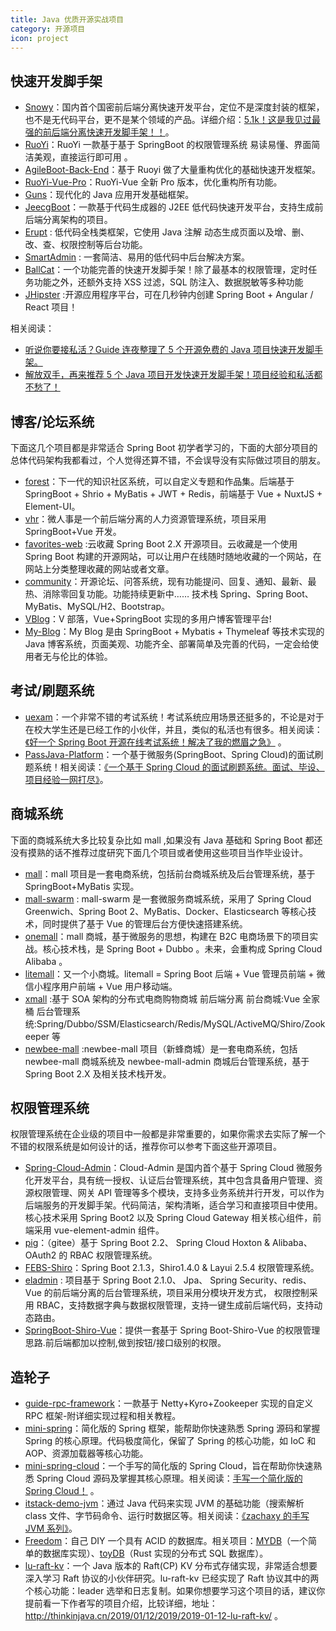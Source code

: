 ```yaml
---
title: Java 优质开源实战项目
category: 开源项目
icon: project
---
```


## 快速开发脚手架

- [Snowy](https://gitee.com/xiaonuobase/snowy)：国内首个国密前后端分离快速开发平台，定位不是深度封装的框架，也不是无代码平台，更不是某个领域的产品。详细介绍：[5.1k！这是我见过最强的前后端分离快速开发脚手架！！](https://mp.weixin.qq.com/s?__biz=Mzg2OTA0Njk0OA==&mid=2247534316&idx=1&sn=69938397674fc33ecda43c8c9d0a4039&chksm=cea10927f9d68031bc862485c6be984ade5af233d4d871d498c38f22164a84314678c0c67cd7&token=1464380539&lang=zh_CN#rd)。
- [RuoYi](https://gitee.com/y_project/RuoYi)：RuoYi 一款基于基于 SpringBoot 的权限管理系统 易读易懂、界面简洁美观，直接运行即可用 。
- [AgileBoot-Back-End](https://github.com/valarchie/AgileBoot-Back-End)：基于 Ruoyi 做了大量重构优化的基础快速开发框架。
- [RuoYi-Vue-Pro](https://github.com/YunaiV/ruoyi-vue-pro)：RuoYi-Vue 全新 Pro 版本，优化重构所有功能。
- [Guns](https://gitee.com/stylefeng/guns)：现代化的 Java 应用开发基础框架。
- [JeecgBoot](https://github.com/zhangdaiscott/jeecg-boot)：一款基于代码生成器的 J2EE 低代码快速开发平台，支持生成前后端分离架构的项目。
- [Erupt](https://gitee.com/erupt/erupt) : 低代码全栈类框架，它使用 Java 注解 动态生成页面以及增、删、改、查、权限控制等后台功能。
- [SmartAdmin](https://gitee.com/lab1024/smart-admin) : 一套简洁、易用的低代码中后台解决方案。
- [BallCat](https://github.com/ballcat-projects/ballcat)：一个功能完善的快速开发脚手架！除了最基本的权限管理，定时任务功能之外，还额外支持 XSS 过滤，SQL 防注入、数据脱敏等多种功能
- [JHipster](https://github.com/jhipster/generator-jhipster) :开源应用程序平台，可在几秒钟内创建 Spring Boot + Angular / React 项目！

相关阅读：

- [听说你要接私活？Guide 连夜整理了 5 个开源免费的 Java 项目快速开发脚手架。](https://sourl.cn/cFyLTR)
- [解放双手，再来推荐 5 个 Java 项目开发快速开发脚手架！项目经验和私活都不愁了！](https://sourl.cn/StkiAv)

## 博客/论坛系统

下面这几个项目都是非常适合 Spring Boot 初学者学习的，下面的大部分项目的总体代码架构我都看过，个人觉得还算不错，不会误导没有实际做过项目的朋友。

- [forest](https://github.com/rymcu)：下一代的知识社区系统，可以自定义专题和作品集。后端基于 SpringBoot + Shrio + MyBatis + JWT + Redis，前端基于 Vue + NuxtJS + Element-UI。
- [vhr](https://github.com/lenve/vhr "vhr")：微人事是一个前后端分离的人力资源管理系统，项目采用 SpringBoot+Vue 开发。
- [favorites-web](https://github.com/cloudfavorites/favorites-web) :云收藏 Spring Boot 2.X 开源项目。云收藏是一个使用 Spring Boot 构建的开源网站，可以让用户在线随时随地收藏的一个网站，在网站上分类整理收藏的网站或者文章。
- [community](https://github.com/codedrinker/community)：开源论坛、问答系统，现有功能提问、回复、通知、最新、最热、消除零回复功能。功能持续更新中…… 技术栈 Spring、Spring Boot、MyBatis、MySQL/H2、Bootstrap。
- [VBlog](https://github.com/lenve/VBlog)：V 部落，Vue+SpringBoot 实现的多用户博客管理平台!
- [My-Blog](https://github.com/ZHENFENG13/My-Blog)：My Blog 是由 SpringBoot + Mybatis + Thymeleaf 等技术实现的 Java 博客系统，页面美观、功能齐全、部署简单及完善的代码，一定会给使用者无与伦比的体验。

## 考试/刷题系统

- [uexam](https://gitee.com/mindskip/uexam)：一个非常不错的考试系统！考试系统应用场景还挺多的，不论是对于在校大学生还是已经工作的小伙伴，并且，类似的私活也有很多。相关阅读：[《好一个 Spring Boot 开源在线考试系统！解决了我的燃眉之急》](http://link.zhihu.com/?target=https%3A//mp.weixin.qq.com/s%3F__biz%3DMzg2OTA0Njk0OA%3D%3D%26mid%3D2247491585%26idx%3D1%26sn%3D8d3c6768c22e72d6bfcbeee9624886a7%26chksm%3Dcea1afcaf9d626dc918760289c37025ad526f6255786bc198d2402203df64c873ad7934f58df%26scene%3D178%26cur_album_id%3D1345382825083895808%23rd) 。
- [PassJava-Platform](https://github.com/Jackson0714/PassJava-Platform)：一个基于微服务(SpringBoot、Spring Cloud)的面试刷题系统！相关阅读：[《一个基于 Spring Cloud 的面试刷题系统。面试、毕设、项目经验一网打尽》](http://link.zhihu.com/?target=https%3A//mp.weixin.qq.com/s%3F__biz%3DMzg2OTA0Njk0OA%3D%3D%26mid%3D2247497045%26idx%3D1%26sn%3D577175bfd6c040a0df5a494fce6f9758%26chksm%3Dcea1ba9ef9d633883a2e213c0fb9a88bdc87051347d4b3fad2c2befb65d8b16e1ea81d8146dd%26scene%3D178%26cur_album_id%3D1345382825083895808%23rd)。

## 商城系统

下面的商城系统大多比较复杂比如 mall ,如果没有 Java 基础和 Spring Boot 都还没有摸熟的话不推荐过度研究下面几个项目或者使用这些项目当作毕业设计。

- [mall](https://github.com/macrozheng/mall "mall")：mall 项目是一套电商系统，包括前台商城系统及后台管理系统，基于 SpringBoot+MyBatis 实现。
- [mall-swarm](https://github.com/macrozheng/mall-swarm "mall-swarm") : mall-swarm 是一套微服务商城系统，采用了 Spring Cloud Greenwich、Spring Boot 2、MyBatis、Docker、Elasticsearch 等核心技术，同时提供了基于 Vue 的管理后台方便快速搭建系统。
- [onemall](https://github.com/YunaiV/onemall)：mall 商城，基于微服务的思想，构建在 B2C 电商场景下的项目实战。核心技术栈，是 Spring Boot + Dubbo 。未来，会重构成 Spring Cloud Alibaba 。
- [litemall](https://github.com/linlinjava/litemall "litemall")：又一个小商城。litemall = Spring Boot 后端 + Vue 管理员前端 + 微信小程序用户前端 + Vue 用户移动端。
- [xmall](https://github.com/Exrick/xmall) :基于 SOA 架构的分布式电商购物商城 前后端分离 前台商城:Vue 全家桶 后台管理系统:Spring/Dubbo/SSM/Elasticsearch/Redis/MySQL/ActiveMQ/Shiro/Zookeeper 等
- [newbee-mall](https://github.com/newbee-ltd/newbee-mall) :newbee-mall 项目（新蜂商城）是一套电商系统，包括 newbee-mall 商城系统及 newbee-mall-admin 商城后台管理系统，基于 Spring Boot 2.X 及相关技术栈开发。

## 权限管理系统

权限管理系统在企业级的项目中一般都是非常重要的，如果你需求去实际了解一个不错的权限系统是如何设计的话，推荐你可以参考下面这些开源项目。

- [Spring-Cloud-Admin](https://github.com/wxiaoqi/Spring-Cloud-Admin "Spring-Cloud-Admin")：Cloud-Admin 是国内首个基于 Spring Cloud 微服务化开发平台，具有统一授权、认证后台管理系统，其中包含具备用户管理、资源权限管理、网关 API 管理等多个模块，支持多业务系统并行开发，可以作为后端服务的开发脚手架。代码简洁，架构清晰，适合学习和直接项目中使用。核心技术采用 Spring Boot2 以及 Spring Cloud Gateway 相关核心组件，前端采用 vue-element-admin 组件。
- [pig](https://gitee.com/log4j/pig "pig")：（gitee）基于 Spring Boot 2.2、 Spring Cloud Hoxton & Alibaba、 OAuth2 的 RBAC 权限管理系统。
- [FEBS-Shiro](https://github.com/wuyouzhuguli/FEBS-Shiro "FEBS-Shiro")：Spring Boot 2.1.3，Shiro1.4.0 & Layui 2.5.4 权限管理系统。
- [eladmin](https://github.com/elunez/eladmin) : 项目基于 Spring Boot 2.1.0、 Jpa、 Spring Security、redis、Vue 的前后端分离的后台管理系统，项目采用分模块开发方式， 权限控制采用 RBAC，支持数据字典与数据权限管理，支持一键生成前后端代码，支持动态路由。
- [SpringBoot-Shiro-Vue](https://github.com/Heeexy/SpringBoot-Shiro-Vue)：提供一套基于 Spring Boot-Shiro-Vue 的权限管理思路.前后端都加以控制,做到按钮/接口级别的权限。

## 造轮子

- [guide-rpc-framework](https://github.com/Snailclimb/guide-rpc-framework)：一款基于 Netty+Kyro+Zookeeper 实现的自定义 RPC 框架-附详细实现过程和相关教程。
- [mini-spring](https://github.com/DerekYRC/mini-spring)：简化版的 Spring 框架，能帮助你快速熟悉 Spring 源码和掌握 Spring 的核心原理。代码极度简化，保留了 Spring 的核心功能，如 IoC 和 AOP、资源加载器等核心功能。
- [mini-spring-cloud](https://github.com/DerekYRC/mini-spring-cloud)：一个手写的简化版的 Spring Cloud，旨在帮助你快速熟悉 Spring Cloud 源码及掌握其核心原理。相关阅读：[手写一个简化版的 Spring Cloud！](https://mp.weixin.qq.com/s/v3FUp-keswE2EhcTaLpSMQ) 。
- [itstack-demo-jvm](https://github.com/fuzhengwei/itstack-demo-jvm)：通过 Java 代码来实现 JVM 的基础功能（搜索解析 class 文件、字节码命令、运行时数据区等。相关阅读：[《zachaxy 的手写 JVM 系列》](https://zachaxy.github.io/tags/JVM/)。
- [Freedom](https://github.com/alchemystar/Freedom)：自己 DIY 一个具有 ACID 的数据库。相关项目：[MYDB](https://github.com/CN-GuoZiyang/MYDB)（一个简单的数据库实现）、[toyDB](https://github.com/erikgrinaker/toydb)（Rust 实现的分布式 SQL 数据库）。
- [lu-raft-kv](https://github.com/stateIs0/lu-raft-kv)：一个 Java 版本的 Raft(CP) KV 分布式存储实现，非常适合想要深入学习 Raft 协议的小伙伴研究。lu-raft-kv 已经实现了 Raft 协议其中的两个核心功能：leader 选举和日志复制。如果你想要学习这个项目的话，建议你提前看一下作者写的项目介绍，比较详细，地址：<http://thinkinjava.cn/2019/01/12/2019/2019-01-12-lu-raft-kv/> 。
